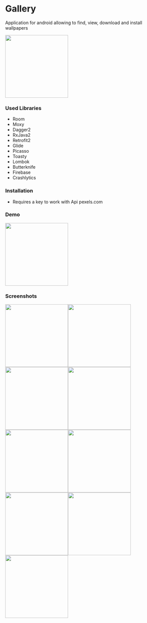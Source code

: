 # Gallery
Application for android allowing to find, view, download and install wallpapers

<a href="https://play.google.com/store/apps/details?id=ru.pyrovsergey.flashlight">
  <img src="https://play.google.com/intl/en_gb/badges/images/generic/en_badge_web_generic.png" width="200"> 
</a>

### Used Libraries
 - Room
 - Moxy
 - Dagger2
 - RxJava2
 - Retrofit2
 - Glide
 - Picasso
 - Toasty
 - Lombok
 - Butterknife
 - Firebase
 - Crashlytics
 
### Installation
- Requires a key to work with Api pexels.com

### Demo
<img src="https://image.ibb.co/iZaDMp/20180926_113630.gif" width="200">
 
### Screenshots
<img src="https://image.ibb.co/no3pu9/Screenshot_20180926_105752.jpg" width="200"><img 
src="https://image.ibb.co/ifH4SU/Screenshot_20180926_105811.jpg" width="200"><img 
src="https://image.ibb.co/iMFPSU/Screenshot_20180926_105823.jpg" width="200"><img 
src="https://image.ibb.co/eVYpu9/Screenshot_20180926_105837.jpg" width="200"><img 
src="https://image.ibb.co/gS3YMp/Screenshot_20180926_105849.jpg" width="200"><img 
src="https://image.ibb.co/bBTNE9/Screenshot_20180926_105952.jpg" width="200"><img 
src="https://image.ibb.co/ncFf1p/Screenshot_20180926_110017.jpg" width="200"><img 
src="https://image.ibb.co/hkoNE9/Screenshot_20180926_110110.jpg" width="200"><img 
src="https://image.ibb.co/nuDB7U/Screenshot_20180926_110127.jpg" width="200">
